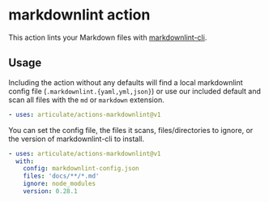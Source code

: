 # markdownlint action

This action lints your Markdown files with [markdownlint-cli](https://github.com/igorshubovych/markdownlint-cli).

## Usage

Including the action without any defaults will find a local markdownlint config
file (`.markdownlint.{yaml,yml,json}`) or use our included default and scan all
files with the `md` or `markdown` extension.

```yaml
- uses: articulate/actions-markdownlint@v1
```

You can set the config file, the files it scans, files/directories to ignore, or
the version of markdownlint-cli to install.

```yaml
- uses: articulate/actions-markdownlint@v1
  with:
    config: markdownlint-config.json
    files: 'docs/**/*.md'
    ignore: node_modules
    version: 0.28.1
```
